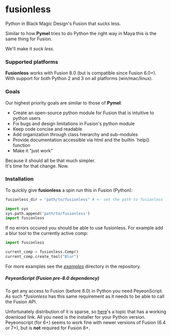 # fusionless
Python in Black Magic Design's Fusion that sucks less.

Similar to how **Pymel** tries to do Python the right way in Maya this is the same thing for Fusion.

We'll make it *suck less*.

### Supported platforms

**Fusionless** works with Fusion 8.0 (but is compatible since Fusion 6.0+).  
With support for both Python 2 and 3 on all platforms (win/mac/linux).

### Goals

Our highest priority goals are similar to those of **Pymel**:

- Create an open-source python module for Fusion that is intuitive to python users
- Fix bugs and design limitations in Fusion's python module
- Keep code concise and readable
- Add organization through class hierarchy and sub-modules
- Provide documentation accessible via html and the builtin `help() function
- Make it "just work"

Because it should all be that much simpler.  
It's time for that change. Now.

### Installation

To quickly give **fusionless** a spin run this in Fusion (Python):

```python
fusionless_dir = "path/to/fusionless" # <- set the path to fusionless

import sys
sys.path.append('path/to/fusionless')
import fusionless
```

If no errors occured you should be able to use fusionless. For example
add a blur tool to the currently active comp:

```python
import fusionless

current_comp = fusionless.Comp()
current_comp.create_tool("Blur")
```

For more examples see the *[examples](examples)* directory in the repository.

##### PeyeonScript (Fusion pre-8.0 dependency)

To get any access to Fusion (before 8.0) in Python you need PeyeonScript.
As such **fusionless* has this same requirement as it needs to be
able to call the Fusion API.

Unfortunately distribution of it is sparse, so 
[here](http://www.steakunderwater.com/wesuckless/viewtopic.php?t=387)'s a 
topic that has a working download link. All you need is the installer for your 
Python version. Peyeonscript (for 6+) seems to work fine with newer versions of 
Fusion (6.4 or 7+), but is **not** required for Fusion 8+.

